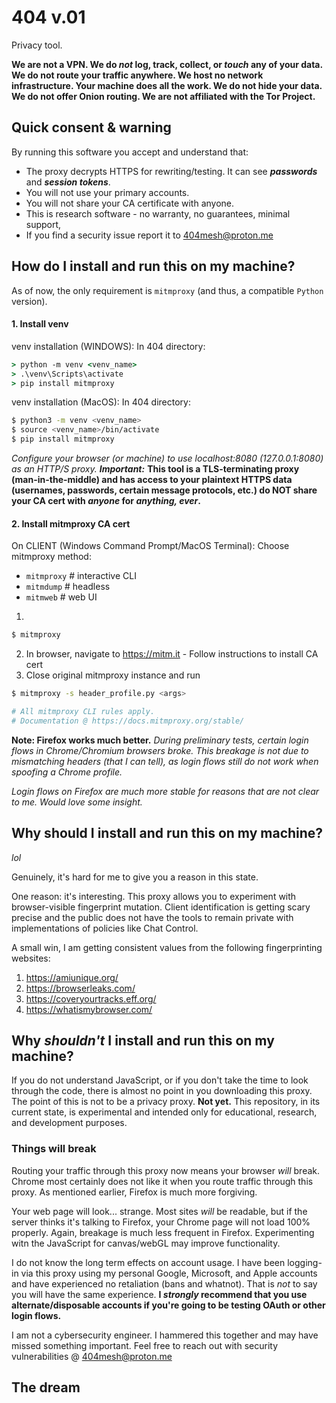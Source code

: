 # 404 v.01
Privacy tool.

**We are not a VPN. We do *not* log, track, collect, or *touch* any of your data. We do not route your traffic anywhere. We host no network infrastructure. Your machine does all the work. We do not hide your data. We do not offer Onion routing. We are not affiliated with the Tor Project.**

## Quick consent & warning
By running this software you accept and understand that:
- The proxy decrypts HTTPS for rewriting/testing. It can see ***passwords*** and ***session tokens***.
- You will not use your primary accounts.
- You will not share your CA certificate with anyone.
- This is research software - no warranty, no guarantees, minimal support, 
- If you find a security issue report it to 404mesh@proton.me

## How do I install and run this on my machine?

As of now, the only requirement is `mitmproxy` (and thus, a compatible `Python` version).

#### 1. Install venv

venv installation (WINDOWS):
In 404 directory:

```cmd
> python -m venv <venv_name>
> .\venv\Scripts\activate
> pip install mitmproxy
```

venv installation (MacOS):
In 404 directory:

```bash
$ python3 -m venv <venv_name>
$ source <venv_name>/bin/activate
$ pip install mitmproxy
```

*Configure your browser (or machine) to use localhost:8080 (127.0.0.1:8080) as an HTTP/S proxy.*
***Important:*** **This tool is a TLS-terminating proxy (man-in-the-middle) and has access to your plaintext HTTPS data (usernames, passwords, certain message protocols, etc.) do NOT share your CA cert with *anyone* for *anything, ever*.**

#### 2. Install mitmproxy CA cert

On CLIENT (Windows Command Prompt/MacOS Terminal):
Choose mitmproxy method:
- `mitmproxy` # interactive CLI
- `mitmdump`  # headless
- `mitmweb`   # web UI

1. 
```bash
$ mitmproxy
```
2. In browser, navigate to https://mitm.it - Follow instructions to install CA cert
3. Close original mitmproxy instance and run

```bash
$ mitmproxy -s header_profile.py <args>

# All mitmproxy CLI rules apply.
# Documentation @ https://docs.mitmproxy.org/stable/
```

**Note: Firefox works much better.**
*During preliminary tests, certain login flows in Chrome/Chromium browsers broke. This breakage is not due to mismatching headers (that I can tell), as login flows still do not work when spoofing a Chrome profile.*

*Login flows on Firefox are much more stable for reasons that are not clear to me. Would love some insight.*

## Why should I install and run this on my machine?

*lol*

Genuinely, it's hard for me to give you a reason in this state. 

One reason: it's interesting. This proxy allows you to experiment with browser-visible fingerprint mutation. Client identification is getting scary precise and the public does not have the tools to remain private with implementations of policies like Chat Control. 

A small win, I am getting consistent values from the following fingerprinting websites: 
1. https://amiunique.org/
2. https://browserleaks.com/
3. https://coveryourtracks.eff.org/
4. https://whatismybrowser.com/

## Why *shouldn't* I install and run this on my machine?

If you do not understand JavaScript, or if you don't take the time to look through the code, there is almost no point in you downloading this proxy. The point of this is not to be a privacy proxy. **Not yet.** This repository, in its current state, is experimental and intended only for educational, research, and development purposes. 

### Things will break

Routing your traffic through this proxy now means your browser *will* break. Chrome most certainly does not like it when you route traffic through this proxy. As mentioned earlier, Firefox is much more forgiving.

Your web page will look... strange. Most sites *will* be readable, but if the server thinks it's talking to Firefox, your Chrome page will not load 100% properly. Again, breakage is much less frequent in Firefox. Experimenting witn the JavaScript for canvas/webGL may improve functionality.

I do not know the long term effects on account usage. I have been logging-in via this proxy using my personal Google, Microsoft, and Apple accounts and have experienced no retaliation (bans and whatnot). That is *not* to say you will have the same experience. **I *strongly* recommend that you use alternate/disposable accounts if you're going to be testing OAuth or other login flows.**

I am not a cybersecurity engineer. I hammered this together and may have missed something important. Feel free to reach out with security vulnerabilities @ 404mesh@proton.me

## The dream
